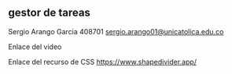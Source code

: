 ## gestor de tareas
Sergio Arango Garcia
408701
sergio.arango01@unicatolica.edu.co

Enlace del video


Enlace del recurso de CSS
https://www.shapedivider.app/
